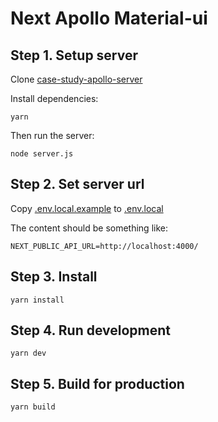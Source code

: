 # Next Apollo Material-ui


## Step 1. Setup server

Clone [case-study-apollo-server
](https://github.com/DmitryMironchenko/case-study-apollo-server)

Install dependencies:

`yarn`

Then run the server:

`node server.js`

## Step 2. Set server url

Copy [.env.local.example](./.env.local.example) to [.env.local](./.env.local)

The content should be something like: 

`NEXT_PUBLIC_API_URL=http://localhost:4000/`

## Step 3. Install

`yarn install`

## Step 4. Run development

`yarn dev`

## Step 5. Build for production

`yarn build`
